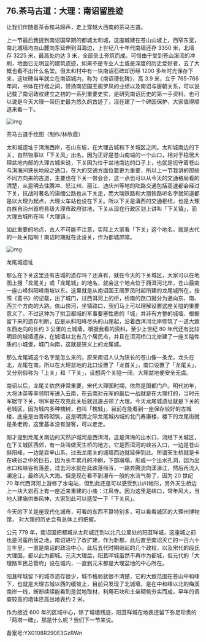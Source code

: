 ## 76.茶马古道：大理：南诏留胜迹
让我们伴随着茶香和马蹄声，走上穿越大西南的茶马古道。


上一节最后我提到南诏国早期的都城太和城，这座城建在苍山山坡上，西窄东宽，南北城墙均由山麓向东延伸到洱海边，上世纪八十年代南墙还存 3350 米，北墙存 3225 米，最高处约达 3 米，全部垒土夯筑而成。可惜由于受到苍山溪流的冲刷，地面已无明显的建筑遗迹，如果不是专业人士或是深度的历史爱好者，去了大概也看不出什么名堂。但太和村中有一块南诏石碑却历经 1200 多年时光保存下来，这块碑当年就立在南诏城内，称为《南诏德化碑》，高 3.9 米，立于 765-766 年间，书体在行楷之间，赞扬南诏国王阁罗凤的业绩以及南诏与唐朝关系，可以说记载了南诏政权建立之初的一系列重要史实，是研究南诏历史的第一手资料，也可以说是今天大理一带历史最为悠久的古迹了，现在建了一个碑园保护，大家值得顺道来看一下。


![img](https://pic4.zhimg.com/v2-b0aa592377a9c2d48951b4de289ac314.webp)

茶马古道手绘图（制作/林欣霞）


太和城遗址于洱海西岸，苍山东坡，在大理古城和下关城区之间。太和城南边的下关，自然物事以「下关风」出名，因为正好是苍山南端的一个山口，相对于稳居大理盆地内部的大理古城来说，下关因为位于盆地南边的口子上，也就是扼守着苍山与洱海间狭长地段之通口，在大的交通方面位置更为重要，所以上一节我讲的那些不同方向来的古道，主要也在下关一带会合，这一点也可以从今天的交通格局看的清楚，从昆明去往腾冲、怒江州、丽江、迪庆州等地的陆路交通包括高速都会经过下关，抗战时著名的滇缅公路也从下关走，而大瑞铁路和大丽铁路听名字就知道都是以大理为起点，大理火车站也设在下关。所以下关是滇西的交通枢纽，也是大理白族自治州首府县级大理市政府驻地，下关从现在行政区划上讲叫「下关镇」，而大理古城所在叫「大理镇」。


如此重要的地点，古人不可能不注意，实际上大家看「下关」这个地名，就是古代的一处关隘啊！南诏时期就在此设关，作为都城屏障。


![img](https://pic1.zhimg.com/v2-b535618c0980b2d927fa6482b6089faf.webp)

龙尾城遗址


那么在下关这里还有古城的遗存吗？还真有，就在今天的下关城区，大家可以在地图上搜「龙尾关」或「龙尾城」的地名，就会这个地点位于西洱河北岸，苍山最南一座山峰斜阳峰南坡以东。这里就是从南诏国王阁罗凤时起所建的龙尾城所在，按照《蛮书》的记载，出了城门，过西洱河上的桥，桥南的路口就分为通向东、南、西三个方向的大路。依山傍河，坐镇路口，我们马上可以理解设置这座关隘的重要意义了。不过这种为了拱卫都城的军事要塞性质的「城」并非有方整的城墙，根据留下来的遗存判断，应是从斜阳峰尽头的山崖起，沿着西洱河北岸修筑了一道大致东西走向的长约 3 公里的土城墙，根据我看的资料，至少上世纪 80 年代还有比较明显的城墙遗存，在城墙以北有几个居民点，并且在洱河桥口北岸建了一座关隘性质的小城堡，城门向南，这就是狭义上的龙尾城。


那么龙尾城这个名字是怎么来的，原来南诏人认为狭长的苍山像一条龙，龙头在北，龙尾在南，所以在大理盆地的北口设置了「龙首关」，南口设置了「龙尾关」，又分别俗称为「上关」和「下关」，设想两个关隘一闭，大理盆地便安全无虞。


南诏以后，龙尾关依然非常重要，宋代大理国时期，依然是国都门户。明代初年，大将沐英等率领明军进入云南，在云南对元军的最后一战就是在大理打的，当时元军据守下关，明军是在攻克此关后就迅速占领了大理。今天龙尾城遗址就是下关的老城区，因为城内多种槐树，也叫「槐城」，目前在能看到一座保存较好的古城楼，底座是由青砖砌筑，这是明清之际龙尾城内城的北门寿康楼，楼下的龙尾街就是条老街，这里基本没有游客，可以走走。


刚才提到龙尾关南边的天然护城河是西洱河，这是洱海的出水口，流经下关城区，在下关城区西郊，有一处叫做天生桥的地方，它是西洱河的峡谷入口，一边是苍山斜阳峰，一边是哀牢山系，过去龙尾关的城墙西边就延伸到此。所谓天生桥就是卡在峡谷之中的巨石，因为长年累月的冲刷，下部崩塌，形成一个出水孔洞，因为出水口和峡谷有落差，过去河水就在此跌落倾泻，一路奔腾流向漾濞江，然后再流入澜沧江，最终流入大海。但是现在看不到瀑布一般的水流气势了，因为 20 世纪 70 年代西洱河上游修了水电站，但到此还是可以感受到山川地形，另外天生桥边上一块大岩石上有一座近来重建的小庙：江风寺。因为这里是峡口，常年风大，当地人建庙供奉风神，大家到此可以感受一下「下关风」。


今天的下关是座现代化城市，可看的东西不算特别多，可以看看城区的大理州博物馆， 对大理的历史会有总体上的把握。


公元 779 年，南诏国把都城从太和城迁到以北几公里处的阳苴咩城，这座城之前也是河蛮所居之地，南诏进行了改扩建，作为新都，此后直至南诏灭亡的一百六十三年里，一直是南诏的政治中心，此后五代时期继起的几个政权，以及宋代的段氏大理国，都以此为都城。元灭大理后，阳苴咩城虽然不再作为都城，但元代的「大理路军民总管府」设在城内，一直到元末都是大理盆地的中心所在。


阳苴咩城留下的城市遗存很少，城市格局就很不清楚，它的大致范围在苍山中和峰下，也就是大理古城以西的缓坡上，目前只发现了北城墙，是在中和峰以北的梅溪南岸一线，断断续续能看到是就地取材，利用石块和土垒砌筑夯实而成，早年的调查较高的墙体还高出地表约 2 米。


作为接近 600 年的区域中心，除了城墙残迹，阳苴咩城在地表还留下弥足珍贵的「两塔一碑」，那是什么呢？我们下一节来说。


备案号:YX0108R290E3GzRWn

